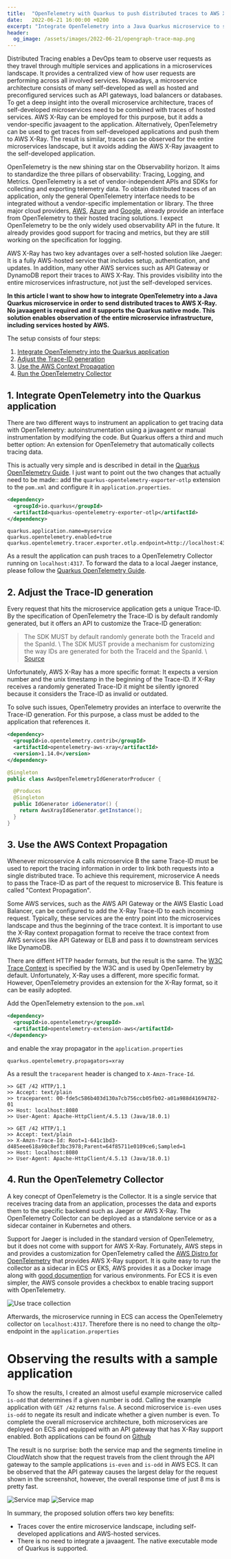 ```yaml
---
title:  "OpenTelemetry with Quarkus to push distributed traces to AWS X-Ray."
date:   2022-06-21 16:00:00 +0200
excerpt: "Integrate OpenTelemetry into a Java Quarkus microservice to send distributed traces to AWS X-Ray. No javaagent is required and it supports the Quarkus native mode. This solution enables observation of the entire microservice infrastructure, including services hosted by AWS."
header:
  og_image: /assets/images/2022-06-21/opengraph-trace-map.png
---
```


Distributed Tracing enables a DevOps team to observe user requests as they travel through multiple services and applications in a microservices landscape. It provides a centralized view of how user requests are performing across all involved services. Nowadays, a microservice architecture consists of many self-developed as well as hosted and preconfigured services such as API gateways, load balancers or databases. To get a deep insight into the overall microservice architecture, traces of self-developed microservices need to be combined with traces of hosted services. AWS X-Ray can be employed for this purpose, but it adds a vendor-specific javaagent to the application. Alternatively, OpenTelemetry can be used to get traces from self-developed applications and push them to AWS X-Ray. The result is similar, traces can be observed for the entire microservices landscape, but it avoids adding the AWS X-Ray javaagent to the self-developed application.

OpenTelemetry is the new shining star on the Observability horizon. It aims to standardize the three pillars of observability: Tracing, Logging, and Metrics. OpenTelemetry is a set of vendor-independent APIs and SDKs for collecting and exporting telemetry data. To obtain distributed traces of an application, only the general OpenTelemetry interface needs to be integrated without a vendor-specific implementation or library. The three major cloud providers, [AWS](https://aws.amazon.com/otel), [Azure](https://docs.microsoft.com/azure/azure-monitor/app/opentelemetry-overview) and [Google](https://cloud.google.com/learn/what-is-opentelemetry), already provide an interface from OpenTelemetry to their hosted tracing solutions. I expect OpenTelemetry to be the only widely used observability API in the future. It already provides good support for tracing and metrics, but they are still working on the specification for logging.

AWS X-Ray has two key advantages over a self-hosted solution like Jaeger: It is a fully AWS-hosted service that includes setup, authentication, and updates. In addition, many other AWS services such as API Gateway or DynamoDB report their traces to AWS X-Ray. This provides visibility into the entire microservices infrastructure, not just the self-developed services.

**In this article I want to show how to integrate OpenTelemetry into a Java Quarkus microservice in order to send distributed traces to AWS X-Ray. No javaagent is required and it supports the Quarkus native mode. This solution enables observation of the entire microservice infrastructure, including services hosted by AWS.**


The setup consists of four steps:

1. [Integrate OpenTelemetry into the Quarkus application](#1-integrate-opentelemetry-into-the-quarkus-application)
2. [Adjust the Trace-ID generation](#2-adjust-the-trace-id-generation)
3. [Use the AWS Context Propagation](#3-use-the-aws-context-propagation)
4. [Run the OpenTelemetry Collector](#4-run-the-opentelemetry-collector)



## 1. Integrate OpenTelemetry into the Quarkus application

There are two different ways to instrument an application to get tracing data with OpenTelemetry: autoinstrumentation using a javaagent or manual instrumentation by modifying the code. But Quarkus offers a third and much better option: An extension for OpenTelemetry that automatically collects tracing data.

This is actually very simple and is described in detail in the [Quarkus OpenTelemetry Guide](https://quarkus.io/guides/opentelemetry). I just want to point out the two changes that actually need to be made:: add the `quarkus-opentelemetry-exporter-otlp` extension to the `pom.xml` and configure it in `application.properties`.

```xml
<dependency>
  <groupId>io.quarkus</groupId>
  <artifactId>quarkus-opentelemetry-exporter-otlp</artifactId>
</dependency>
```

```properties
quarkus.application.name=myservice
quarkus.opentelemetry.enabled=true
quarkus.opentelemetry.tracer.exporter.otlp.endpoint=http://localhost:4317
```

As a result the application can push traces to a OpenTelemetry Collector running on `localhost:4317`. To forward the data to a local Jaeger instance, please follow the [Quarkus OpenTelemetry Guide](https://quarkus.io/guides/opentelemetry#run-the-application).



## 2. Adjust the Trace-ID generation

Every request that hits the microservice application gets a unique Trace-ID. By the specification of OpenTelemetry the Trace-ID is by default randomly generated, but it offers an API to customize the Trace-ID generation:

> The SDK MUST by default randomly generate both the TraceId and the SpanId. \\
> The SDK MUST provide a mechanism for customizing the way IDs are generated for both the TraceId and the SpanId. \\
> [Source](https://github.com/open-telemetry/opentelemetry-specification/blob/main/specification/trace/sdk.md#id-generators)

Unfortunately, AWS X-Ray has a more specific format: It expects a version number and the unix timestamp in the beginning of the Trace-ID. If X-Ray receives a randomly generated Trace-ID it might be silently ignored because it considers the Trace-ID as invalid or outdated.

To solve such issues, OpenTelemetry provides an interface to overwrite the Trace-ID generation. For this purpose, a class must be added to the application that references it.

```xml
<dependency>
  <groupId>io.opentelemetry.contrib</groupId>
  <artifactId>opentelemetry-aws-xray</artifactId>
  <version>1.14.0</version>
</dependency>
```

```java
@Singleton
public class AwsOpenTelemetryIdGeneratorProducer {

  @Produces
  @Singleton
  public IdGenerator idGenerator() {
    return AwsXrayIdGenerator.getInstance();
  }
}

```



## 3. Use the AWS Context Propagation

Whenever microservice A calls microservice B the same Trace-ID must be used to report the tracing information in order to link both requests into a single distributed trace. To achieve this requirement, microservice A needs to pass the Trace-ID as part of the request to microservice B. This feature is called "Context Propagation".

Some AWS services, such as the AWS API Gateway or the AWS Elastic Load Balancer, can be configured to add the X-Ray Trace-ID to each incoming request. Typically, these services are the entry point into the microservices landscape and thus the beginning of the trace context. It is important to use the X-Ray context propagation format to receive the trace context from AWS services like API Gateway or ELB and pass it to downstream services like DynamoDB.

There are diffent HTTP header formats, but the result is the same. The [W3C Trace Context](https://www.w3.org/TR/trace-context/) is specified by the W3C and is used by OpenTelemetry by default. Unfortunately, X-Ray uses a different, more specific format. However, OpenTelemetry provides an extension for the X-Ray format, so it can be easily adopted.

Add the OpenTelemetry extension to the `pom.xml`

```xml
<dependency>
  <groupId>io.opentelemetry</groupId>
  <artifactId>opentelemetry-extension-aws</artifactId>
</dependency>
```

and enable the xray propagator in the `application.properties`

```properties
quarkus.opentelemetry.propagators=xray
```

As a result the `traceparent` header is changed to `X-Amzn-Trace-Id`.

```
>> GET /42 HTTP/1.1
>> Accept: text/plain
>> traceparent: 00-fde5c586b403d130a7cb756ccb05fb02-a01a988d41694782-01
>> Host: localhost:8080
>> User-Agent: Apache-HttpClient/4.5.13 (Java/18.0.1)
```

```
>> GET /42 HTTP/1.1
>> Accept: text/plain
>> X-Amzn-Trace-Id: Root=1-641c1bd3-d485eee618a90c8ef3bc3978;Parent=64f85711e0109ce6;Sampled=1
>> Host: localhost:8080
>> User-Agent: Apache-HttpClient/4.5.13 (Java/18.0.1)
```


## 4. Run the OpenTelemetry Collector

A key conecpt of OpenTelemetry is the Collector. It is a single service that receives tracing data from an application, processes the data and exports them to the specific backend such as Jaeger or AWS X-Ray. The OpenTelemetry Collector can be deployed as a standalone service or as a sidecar container in Kubernetes and others.

Support for Jaeger is included in the standard version of OpenTelemetry, but it does not come with support for AWS X-Ray. Fortunately, AWS steps in and provides a customization for OpenTelemetry called the [AWS Distro for OpenTelemetry](https://aws-otel.github.io/) that provides AWS X-Ray support. It is quite easy to run the collector as a sidecar in ECS or EKS, AWS provides it as a Docker image along with [good documention](https://aws-otel.github.io/docs/getting-started/collector) for various environments. For ECS it is even simpler, the AWS console provides a checkbox to enable tracing support with OpenTelemetry.

![Use trace collection](/assets/images/2022-06-21/use-trace-collection.png)

Afterwards, the microservice running in ECS can access the OpenTelemetry collector on `localhost:4317`. Therefore there is no need to change the oltp-endpoint in the `application.properties`



# Observing the results with a sample application

To show the results, I created an almost useful example microservice called `is-odd` that determines if a given number is odd. Calling the example application with `GET /42` returns `false`. A second microservice `is-even` uses `is-odd` to negate its result and indicate whether a given number is even. To complete the overall microservice architecture, both microservices are deployed on ECS and equipped with an API gateway that has X-Ray support enabled. Both applications can be found on [Github](https://github.com/ThomasPr/opentracing-microservices)

The result is no surprise: both the service map and the segments timeline in CloudWatch show that the request travels from the client through the API gateway to the sample applications `is-even` and `is-odd` in AWS ECS. It can be observed that the API gateway causes the largest delay for the request shown in the screenshot, however, the overall response time of just 8 ms is pretty fast.

![Service map](/assets/images/2022-06-21/service-map.png)
![Service map](/assets/images/2022-06-21/segments-timeline.png)

In summary, the proposed solution offers two key benefits:

  - Traces cover the entire microservice landscape, including self-developed applications and AWS-hosted services.
  - There is no need to integrate a javaagent. The native executable mode of Quarkus is supported.
